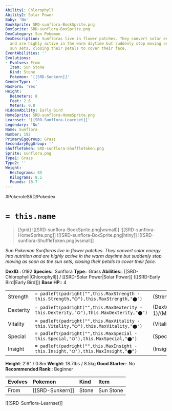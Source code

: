 ```yaml
---
Ability1: Chlorophyll
Ability2: Solar Power
Baby: 'No'
BookSprite: SRD-sunflora-BookSprite.png
BoxSprite: SRD-sunflora-BoxSprite.png
DexCategory: Sun Pokemon
DexDescription: Sunfloras live in flower patches. They convert solar energy into nutrition
  and are highly active in the warm daytime but suddenly stop moving as soon as the
  sun sets, closing their petals to cover their face.
EventAbilities: ''
Evolutions:
- Evolves: From
  Item: Sun Stone
  Kind: Stone
  Pokemon: '[[SRD-Sunkern]]'
GenderType: ''
HasForm: 'Yes'
Height:
  Deimeters: 8
  Feet: 2.6
  Meters: 0.8
HiddenAbility: Early Bird
HomeSprite: SRD-sunflora-HomeSprite.png
Learnset: '[[SRD-Sunflora-Learnset]]'
Legendary: 'No'
Name: Sunflora
Number: 192
PrimaryEggGroup: Grass
SecondaryEggGroup: ''
ShuffleToken: SRD-sunflora-ShuffleToken.png
Sprite: sunflora.png
Type1: Grass
Type2: ''
Weight:
  Hectograms: 85
  Kilograms: 8.5
  Pounds: 18.7
---
```


#PokeroleSRD/Pokedex

# `= this.name`

> [!grid]
> ![[SRD-sunflora-BookSprite.png|wsmall]]
> ![[SRD-sunflora-HomeSprite.png]]
> ![[SRD-sunflora-BoxSprite.png|htiny]]
> ![[SRD-sunflora-ShuffleToken.png|wsmall]]


*Sun Pokemon*
*Sunfloras live in flower patches. They convert solar energy into nutrition and are highly active in the warm daytime but suddenly stop moving as soon as the sun sets, closing their petals to cover their face.*

**DexID**:: 0192
**Species**:: Sunflora
**Type**:: Grass
**Abilities**:: [[SRD-Chlorophyll|Chlorophyll]] / [[SRD-Solar Power|Solar Power]] ([[SRD-Early Bird|Early Bird]])
**Base HP**:: 4

|           |                                                                                        |                                          |
| --------- | -------------------------------------------------------------------------------------- | ---------------------------------------- |
| Strength  | `= padleft(padright("",this.MaxStrength - this.Strength,"⭘"),this.MaxStrength,"⬤")`    | (Strength::2)/(MaxStrength::5)   |
| Dexterity | `= padleft(padright("",this.MaxDexterity - this.Dexterity,"⭘"),this.MaxDexterity,"⬤")` | (Dexterity:: 1)/(MaxDexterity::3) |
| Vitality  | `= padleft(padright("",this.MaxVitality - this.Vitality,"⭘"),this.MaxVitality,"⬤")`    | (Vitality::2)/(MaxVitality::4)   |
| Special   | `= padleft(padright("",this.MaxSpecial - this.Special,"⭘"),this.MaxSpecial,"⬤")`       | (Special::3)/(MaxSpecial::6)     |
| Insight   | `= padleft(padright("",this.MaxInsight - this.Insight,"⭘"),this.MaxInsight,"⬤")`       | (Insight::2)/(MaxInsight::5)     |

**Height**: 2'6" / 0.8m
**Weight**: 18.7lbs / 8.5kg
**Good Starter**:: No
**Recommended Rank**:: Beginner

| Evolves   | Pokemon         | Kind   | Item      |
|:----------|:----------------|:-------|:----------|
| From      | [[SRD-Sunkern]] | Stone  | Sun Stone |

![[SRD-Sunflora-Learnset]]